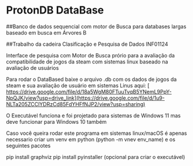 # ProtonDB DataBase

##Banco de dados sequencial com motor de Busca para databases largas baseado em busca em Árvores B

##Trabalho da cadeira Clasificação e Pesquisa de Dados INF01124

Interface de pesquisa com Motor de Busca prório para a avaliação da compatibilidade de jogos da steam com sistemas linux baseado na avaliação de usuários

Para rodar o DataBased baixe o arquivo .db com os dados de jogos da steam e sua avaliação de usuário em sistemas Linus aqui:
[  https://drive.google.com/file/d/18a5WgM80FTuuTvqB5YNemL9PpY-NpQJK/view?usp=drive_link](https://drive.google.com/file/d/1u9-NLTa205ZCClYDRzCd85FdYHFfNJP2/view?usp=sharing)

O Executável funciona e foi projetado para sistemas de Windows 11 mas deve funcionar para Windows 10 também

Caso você queira rodar este programa em sistemas linux/macOS é apenas necessario criar um venv em python (python -m vnev env_name) e os seguintes pacotes

pip install graphviz
pip install pyinstaller       (opcional para criar o executável)
